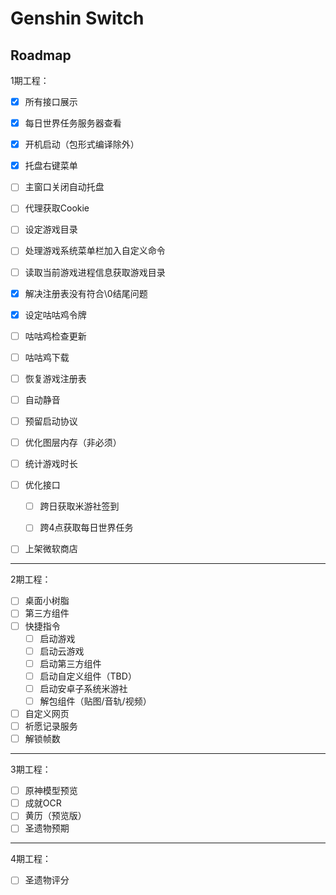 # Genshin Switch

## Roadmap

1期工程：

- [x] 所有接口展示
- [x] 每日世界任务服务器查看
- [x] 开机启动（包形式编译除外）
- [x] 托盘右键菜单
- [ ] 主窗口关闭自动托盘
- [ ] 代理获取Cookie
- [ ] 设定游戏目录

- [ ] 处理游戏系统菜单栏加入自定义命令

- [ ] 读取当前游戏进程信息获取游戏目录

- [x] 解决注册表没有符合\0结尾问题
- [x] 设定咕咕鸡令牌
- [ ] 咕咕鸡检查更新
- [ ] 咕咕鸡下载
- [ ] 恢复游戏注册表
- [ ] 自动静音
- [ ] 预留启动协议

- [ ] 优化图层内存（非必须）

- [ ] 统计游戏时长

- [ ] 优化接口
  - [ ] 跨日获取米游社签到

  - [ ] 跨4点获取每日世界任务

- [ ] 上架微软商店

---

2期工程：

- [ ] 桌面小树脂
- [ ] 第三方组件
- [ ] 快捷指令
  - [ ] 启动游戏
  - [ ] 启动云游戏
  - [ ] 启动第三方组件
  - [ ] 启动自定义组件（TBD）
  - [ ] 启动安卓子系统米游社
  - [ ] 解包组件（贴图/音轨/视频）
- [ ] 自定义网页
- [ ] 祈愿记录服务
- [ ] 解锁帧数

---

3期工程：

- [ ] 原神模型预览
- [ ] 成就OCR
- [ ] 黄历（预览版）
- [ ] 圣遗物预期

---

4期工程：

- [ ] 圣遗物评分

